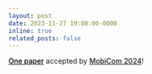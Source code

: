 ```yaml
---
layout: post
date: 2023-11-27 19:00:00-0000
inline: true
related_posts: false
---
```


<a href="https://dl.acm.org/doi/abs/10.1145/3636534.3649370" style="font-weight: 500; color: black;">One paper</a> accepted by <a href="https://www.sigmobile.org/mobicom/2024/" style="font-weight: 500;">MobiCom 2024</a>!